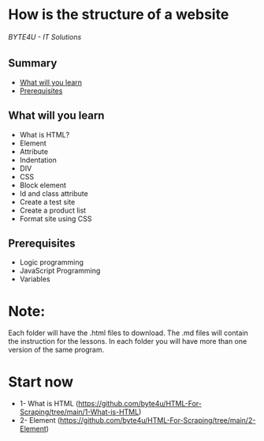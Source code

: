 # How is the structure of a website
###### BYTE4U - IT Solutions

## Summary
- [What will you learn](#What-will-you-learn)
- [Prerequisites](#Prerequisites)
  
## What will you learn
- What is HTML?
- Element 
- Attribute
- Indentation
- DIV
- CSS
- Block element
- Id and class attribute
- Create a test site
- Create a product list
- Format site using CSS

## Prerequisites

- Logic programming
- JavaScript Programming
- Variables

# Note:
Each folder will have the .html files to download. 
The .md files will contain the instruction for the lessons. 
In each folder you will have more than one version of the same program.

# Start now 
- 1- What is HTML (https://github.com/byte4u/HTML-For-Scraping/tree/main/1-What-is-HTML)
- 2- Element (https://github.com/byte4u/HTML-For-Scraping/tree/main/2-Element)
